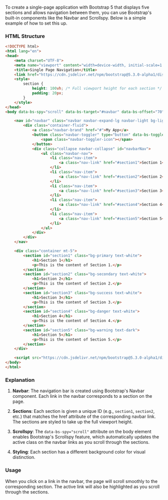 To create a single-page application with Bootstrap 5 that displays five sections and allows navigation between them, you can use Bootstrap's built-in components like the Navbar and Scrollspy. Below is a simple example of how to set this up.

### HTML Structure

```html
<!DOCTYPE html>
<html lang="en">
<head>
    <meta charset="UTF-8">
    <meta name="viewport" content="width=device-width, initial-scale=1.0">
    <title>Single Page Navigation</title>
    <link href="https://cdn.jsdelivr.net/npm/bootstrap@5.3.0-alpha1/dist/css/bootstrap.min.css" rel="stylesheet">
    <style>
        section {
            height: 100vh; /* Full viewport height for each section */
            padding: 20px;
        }
    </style>
</head>
<body data-bs-spy="scroll" data-bs-target="#navbar" data-bs-offset="70" tabindex="0">

    <nav id="navbar" class="navbar navbar-expand-lg navbar-light bg-light fixed-top">
        <div class="container-fluid">
            <a class="navbar-brand" href="#">My App</a>
            <button class="navbar-toggler" type="button" data-bs-toggle="collapse" data-bs-target="#navbarNav" aria-controls="navbarNav" aria-expanded="false" aria-label="Toggle navigation">
                <span class="navbar-toggler-icon"></span>
            </button>
            <div class="collapse navbar-collapse" id="navbarNav">
                <ul class="navbar-nav">
                    <li class="nav-item">
                        <a class="nav-link" href="#section1">Section 1</a>
                    </li>
                    <li class="nav-item">
                        <a class="nav-link" href="#section2">Section 2</a>
                    </li>
                    <li class="nav-item">
                        <a class="nav-link" href="#section3">Section 3</a>
                    </li>
                    <li class="nav-item">
                        <a class="nav-link" href="#section4">Section 4</a>
                    </li>
                    <li class="nav-item">
                        <a class="nav-link" href="#section5">Section 5</a>
                    </li>
                </ul>
            </div>
        </div>
    </nav>

    <div class="container mt-5">
        <section id="section1" class="bg-primary text-white">
            <h1>Section 1</h1>
            <p>This is the content of Section 1.</p>
        </section>
        <section id="section2" class="bg-secondary text-white">
            <h1>Section 2</h1>
            <p>This is the content of Section 2.</p>
        </section>
        <section id="section3" class="bg-success text-white">
            <h1>Section 3</h1>
            <p>This is the content of Section 3.</p>
        </section>
        <section id="section4" class="bg-danger text-white">
            <h1>Section 4</h1>
            <p>This is the content of Section 4.</p>
        </section>
        <section id="section5" class="bg-warning text-dark">
            <h1>Section 5</h1>
            <p>This is the content of Section 5.</p>
        </section>
    </div>

    <script src="https://cdn.jsdelivr.net/npm/bootstrap@5.3.0-alpha1/dist/js/bootstrap.bundle.min.js"></script>
</body>
</html>
```

### Explanation

1. **Navbar**: The navigation bar is created using Bootstrap's Navbar component. Each link in the navbar corresponds to a section on the page.

2. **Sections**: Each section is given a unique ID (e.g., `section1`, `section2`, etc.) that matches the href attribute of the corresponding navbar link. The sections are styled to take up the full viewport height.

3. **Scrollspy**: The `data-bs-spy="scroll"` attribute on the body element enables Bootstrap's Scrollspy feature, which automatically updates the active class on the navbar links as you scroll through the sections.

4. **Styling**: Each section has a different background color for visual distinction.

### Usage

When you click on a link in the navbar, the page will scroll smoothly to the corresponding section. The active link will also be highlighted as you scroll through the sections.